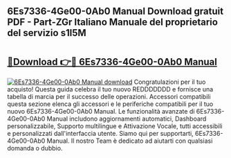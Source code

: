 ## 6Es7336-4Ge00-0Ab0 Manual Download gratuit PDF - Part-ZGr Italiano Manuale del proprietario del servizio s1l5M

# <h2><a href="http://dfam33.blite.top/?on=6Es7336-4Ge00-0Ab0+Manual">🔗Download 👉🔴 6Es7336-4Ge00-0Ab0 Manual</a></h2>

[![6Es7336-4Ge00-0Ab0 Manual download](https://i.imgur.com/lujVjoI.png)](http://dfam33.blite.top/?on=6Es7336-4Ge00-0Ab0+Manual)
Congratulazioni per il tuo acquisto! Questa guida celebra il tuo nuovo REDDDDDDD e fornisce una tabella di marcia per il successo delle operazioni. Accessori compatibili questa sezione elenca gli accessori e le periferiche compatibili per il tuo nuovo 6Es7336-4Ge00-0Ab0 Manual. Le funzionalità avanzate di 6Es7336-4Ge00-0Ab0 Manual includono aggiornamenti automatici, Dashboard personalizzabile, Supporto multilingue e Attivazione Vocale, tutti accessibili e personalizzati dall'interfaccia utente. Siamo qui per supportarti, 6Es7336-4Ge00-0Ab0 Manual. Il nostro Team è dedicato ad aiutarti con qualsiasi domanda o dubbio.
